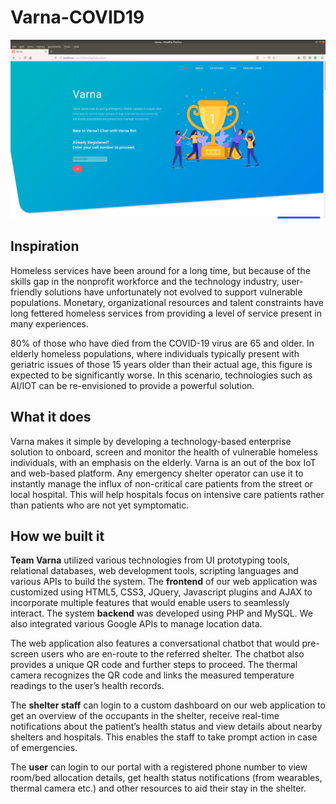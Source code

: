 # Varna-COVID19

![Homepage](/screenshot/homepage.png)

## Inspiration

Homeless services have been around for a long time, but because of the skills gap in the nonprofit workforce and the technology industry, user-friendly solutions have unfortunately not evolved to support vulnerable populations. Monetary, organizational resources and talent constraints have long fettered homeless services from providing a level of service present in many experiences.

80% of those who have died from the COVID-19 virus are 65 and older. In elderly homeless populations, where individuals typically present with geriatric issues of those 15 years older than their actual age, this figure is expected to be significantly worse. In this scenario, technologies such as AI/IOT can be re-envisioned to provide a powerful solution.


## What it does

Varna makes it simple by developing a technology-based enterprise solution to onboard, screen and monitor the health of vulnerable homeless individuals, with an emphasis on the elderly. Varna is an out of the box IoT and web-based platform. Any emergency shelter operator can use it to instantly manage the influx of non-critical care patients from the street or local hospital.  This will help hospitals focus on intensive care patients rather than patients who are not yet symptomatic.   

## How we built it

**Team Varna** utilized various technologies from UI prototyping tools, relational databases, web development tools, scripting languages and various APIs to build the system. The **frontend** of our web application was customized using HTML5, CSS3, JQuery, Javascript plugins and AJAX to incorporate multiple features that would enable users to seamlessly interact. The system **backend** was developed using PHP and MySQL. We also integrated various Google APIs to manage location data.

The web application also features a conversational chatbot that would pre-screen users who are en-route to the referred shelter. The chatbot also provides a unique QR code and further steps to proceed. The thermal camera recognizes the QR code and links the measured temperature readings to the user’s health records. 

The **shelter staff** can login to a custom dashboard on our web application to get an overview of the occupants in the shelter, receive real-time notifications about the patient’s health status and view details about nearby shelters and hospitals. This enables the staff to take prompt action in case of emergencies. 

The **user** can login to our portal with a registered phone number to view room/bed allocation details, get health status notifications (from wearables, thermal camera etc.) and other resources to aid their stay in the shelter.
